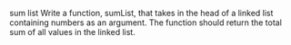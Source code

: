 sum list
Write a function, sumList, that takes in the head of a linked list containing numbers as an argument. The function should return the total sum of all values in the linked list.